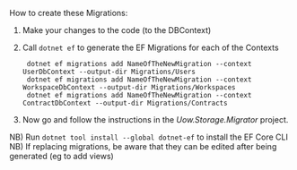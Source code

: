 ﻿How to create these Migrations:

1) Make your changes to the code (to the DBContext)

2) Call `dotnet ef` to generate the EF Migrations for each of the Contexts

        dotnet ef migrations add NameOfTheNewMigration --context UserDbContext --output-dir Migrations/Users
        dotnet ef migrations add NameOfTheNewMigration --context WorkspaceDbContext --output-dir Migrations/Workspaces
        dotnet ef migrations add NameOfTheNewMigration --context ContractDbContext --output-dir Migrations/Contracts

3) Now go and follow the instructions in the *Uow.Storage.Migrator* project.

NB) Run `dotnet tool install --global dotnet-ef` to install the EF Core CLI
NB) If replacing migrations, be aware that they can be edited after being generated (eg to add views)
